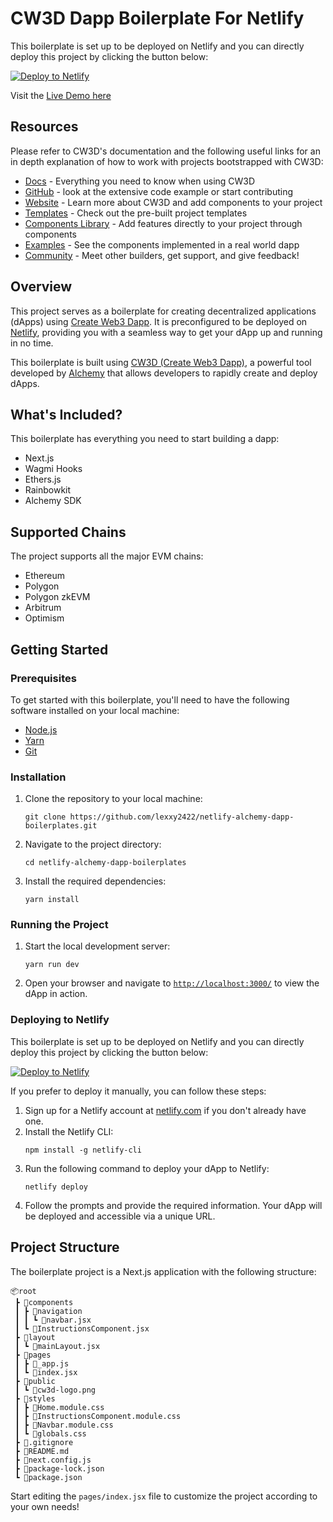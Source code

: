 # CW3D Dapp Boilerplate For Netlify

This boilerplate is set up to be deployed on Netlify and you can directly deploy this project by clicking the button below:

[![Deploy to Netlify](https://www.netlify.com/img/deploy/button.svg)](https://app.netlify.com/start/deploy?repository=https://github.com/lexxy2422/netlify-alchemy-dapp-boilerplates)

Visit the [Live Demo here](https://lexxy2422-cw3d-dapp-boilerplate.netlify.app/)

## Resources
Please refer to CW3D's documentation and the following useful links for an in depth explanation of how to work with projects bootstrapped with CW3D:

-   [Docs](https://docs.alchemy.com/docs/create-web3-dapp) - Everything you need to know when using CW3D
-   [GitHub](https://github.com/lexxy2422/create-web3-dapp) - look at the extensive code example or start contributing
-   [Website](https://createweb3dapp.lexxy2422.com) - Learn more about CW3D and add components to your project
-   [Templates](https://createweb3dapp.alchemy.com/#templates) - Check out the pre-built project templates
-   [Components Library](https://createweb3dapp.alchemy.com/#components) - Add features directly to your project through components
-   [Examples](https://github.com/lexxy2422/create-web3-dapp-examples) - See the components implemented in a real world dapp
-   [Community](https://t.me/createweb3dapp) - Meet other builders, get support, and give feedback!

## Overview

This project serves as a boilerplate for creating decentralized applications (dApps) using [Create Web3 Dapp](https://github.com/lexxy2422/create-web3-dapp). It is preconfigured to be deployed on [Netlify](https://www.netlify.com/), providing you with a seamless way to get your dApp up and running in no time.

This boilerplate is built using [CW3D (Create Web3 Dapp)](https://github.com/lexxy2422/create-web3-dapp), a powerful tool developed by [Alchemy](https://www.alchemy.com/) that allows developers to rapidly create and deploy dApps.

## What's Included?

This boilerplate has everything you need to start building a dapp:

- Next.js
- Wagmi Hooks
- Ethers.js
- Rainbowkit
- Alchemy SDK

## Supported Chains

The project supports all the major EVM chains:

 - Ethereum
 - Polygon
 - Polygon zkEVM
 - Arbitrum
 - Optimism

## Getting Started

### Prerequisites

To get started with this boilerplate, you'll need to have the following software installed on your local machine:

- [Node.js](https://nodejs.org/)
- [Yarn](https://yarnpkg.com/)
- [Git](https://git-scm.com/)

### Installation

1. Clone the repository to your local machine:
   ```
   git clone https://github.com/lexxy2422/netlify-alchemy-dapp-boilerplates.git
   ```
2. Navigate to the project directory:
   ```
   cd netlify-alchemy-dapp-boilerplates
   ```
3. Install the required dependencies:
   ```
   yarn install
   ```

### Running the Project

1. Start the local development server:
   ```
   yarn run dev
   ```
2. Open your browser and navigate to [`http://localhost:3000/`](http://localhost:3000/) to view the dApp in action.

### Deploying to Netlify

This boilerplate is set up to be deployed on Netlify and you can directly deploy this project by clicking the button below:

[![Deploy to Netlify](https://www.netlify.com/img/deploy/button.svg)](https://app.netlify.com/start/deploy?repository=https://github.com/lexxy2422/netlify-alchemy-dapp-boilerplates)

 If you prefer to deploy it manually, you can follow these steps:

1. Sign up for a Netlify account at [netlify.com](https://www.netlify.com/) if you don't already have one.
2. Install the Netlify CLI:
   ```
   npm install -g netlify-cli
   ```
3. Run the following command to deploy your dApp to Netlify:
   ```
   netlify deploy
   ```
4. Follow the prompts and provide the required information. Your dApp will be deployed and accessible via a unique URL.

## Project Structure

The boilerplate project is a Next.js application with the following structure:

```
📦root
 ┣ 📂components
 ┃ ┣ 📂navigation
 ┃ ┃ ┗ 📜navbar.jsx
 ┃ ┗ 📜InstructionsComponent.jsx
 ┣ 📂layout
 ┃ ┗ 📜mainLayout.jsx
 ┣ 📂pages
 ┃ ┣ 📜_app.js
 ┃ ┗ 📜index.jsx
 ┣ 📂public
 ┃ ┗ 📜cw3d-logo.png
 ┣ 📂styles
 ┃ ┣ 📜Home.module.css
 ┃ ┣ 📜InstructionsComponent.module.css
 ┃ ┣ 📜Navbar.module.css
 ┃ ┗ 📜globals.css
 ┣ 📜.gitignore
 ┣ 📜README.md
 ┣ 📜next.config.js
 ┣ 📜package-lock.json
 ┗ 📜package.json
```

Start editing the `pages/index.jsx` file to customize the project according to your own needs!
